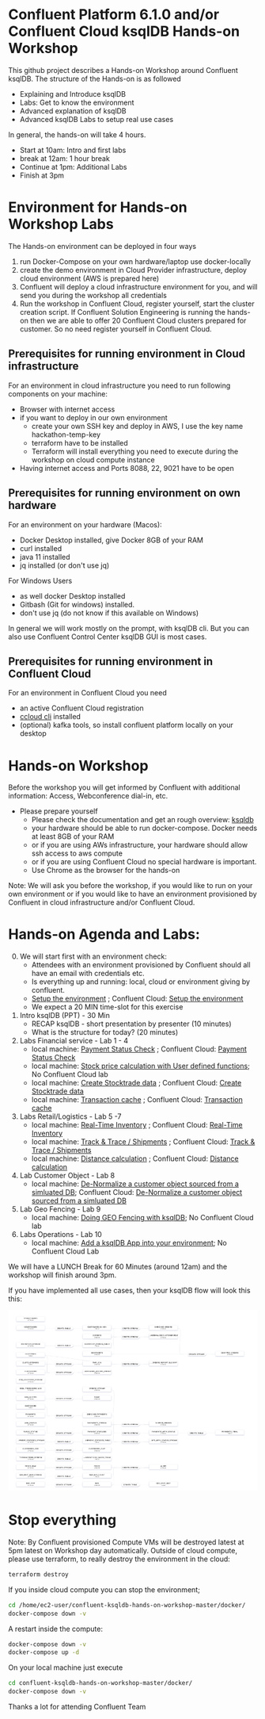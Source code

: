 # Confluent Platform 6.1.0 and/or Confluent Cloud ksqlDB Hands-on Workshop
This github project describes a Hands-on Workshop around Confluent ksqlDB. The structure of the Hands-on is as followed
  * Explaining and Introduce ksqlDB
  * Labs: Get to know the environment
  * Advanced explanation of ksqlDB
  * Advanced ksqlDB Labs to setup real use cases

In general, the hands-on will take 4 hours.

  * Start at 10am: Intro and first labs
  * break at 12am: 1 hour break
  * Continue at 1pm: Additional Labs
  * Finish at 3pm

# Environment for Hands-on Workshop Labs
The Hands-on environment can be deployed in four ways

  1. run Docker-Compose on your own hardware/laptop use docker-locally
  2. create the demo environment in Cloud Provider infrastructure, deploy cloud environment (AWS is prepared here)
  3. Confluent will deploy a cloud infrastructure environment for you, and will send you during the workshop all credentials
  4. Run the workshop in Confluent Cloud, register yourself, start the cluster creation script. If Confluent Solution Engineering is running the hands-on then we are able to offer 20 Confluent Cloud clusters prepared for customer. So no need register yourself in Confluent Cloud.

## Prerequisites for running environment in Cloud infrastructure
For an environment in cloud infrastructure you need to run following components on your machine:

  * Browser with internet access
  * if you want to deploy in our own environment
     * create your own SSH key and deploy in AWS, I use the key name hackathon-temp-key
     * terraform have to be installed
     * Terraform will install everything you need to execute during the workshop on cloud compute instance
  * Having internet access and Ports 8088, 22, 9021 have to be open

## Prerequisites for running environment on own hardware
For an environment on your hardware (Macos):
  * Docker Desktop installed, give Docker 8GB of your RAM
  * curl installed
  * java 11 installed
  * jq installed (or don't use jq)

For Windows Users
  * as well docker Desktop installed
  * Gitbash (Git for windows) installed.
  * don't use jq (do not know if this available on Windows)

In general we will work mostly on the prompt, with ksqlDB cli. But you can also use Confluent Control Center ksqlDB GUI is most cases.
## Prerequisites for running environment in Confluent Cloud
For an environment in Confluent Cloud you need
  * an active Confluent Cloud registration
  * [ccloud cli](https://docs.confluent.io/ccloud-cli/current/install.html) installed
  * (optional) kafka tools, so install confluent platform locally on your desktop
# Hands-on Workshop
Before the workshop you will get informed by Confluent with additional information: Access, Webconference dial-in, etc.

  * Please prepare yourself
     * Please check the documentation and get an rough overview: [ksqldb](https://www.confluent.io/product/ksql/)
     * your hardware should be able to run docker-compose. Docker needs at least 8GB of your RAM
     * or if you are using AWs infrastructure, your hardware should allow ssh access to aws compute
     * or if you are using Confluent Cloud no special hardware is important.
     * Use Chrome as the browser for the hands-on

Note:
We will ask you before the workshop, if you would like to run on your own environment or if you would like to have an environment provisioned by Confluent in cloud infrastructure and/or Confluent Cloud.

# Hands-on Agenda and Labs:
0. We will start first with an environment check:
    * Attendees with an environment provisioned by Confluent should all have an email with credentials etc.
    * Is everything up and running: local, cloud or environment giving by confluent.
    * [Setup the environment](labs/00_Setup-Env.md)  ; Confluent Cloud: [Setup the environment](labs/00_Setup-ccloud.md)
    * We expect a 20 MIN time-slot for this exercise
1. Intro ksqlDB (PPT) - 30 Min
    * RECAP ksqlDB - short presentation by presenter (10 minutes)
    * What is the structure for today? (20 minutes)
2. Labs Financial service - Lab 1 - 4
    * local machine: [Payment Status Check](labs/01_usecase_finserv_1.md)   ; Confluent Cloud: [Payment Status Check](labs/01_usecase_finserv_1-ccloud.md)
    * local machine: [Stock price calculation with User defined functions](labs/02_usecase_finserv_2.md); No Confluent Cloud lab
    * local machine: [Create Stocktrade data](labs/03_usecase_finserv_3.md) ; Confluent Cloud: [Create Stocktrade data](labs/03_usecase_finserv_3-ccloud.md)
    * local machine: [Transaction cache](/labs/04_usecase_finserv_4.md)     ; Confluent Cloud: [Transaction cache](/labs/04_usecase_finserv_4-ccloud.md)
3. Labs Retail/Logistics - Lab 5 -7
    * local machine: [Real-Time Inventory](labs/05_usecase_realtime_inventory.md) ; Confluent Cloud: [Real-Time Inventory](labs/05_usecase_realtime_inventory-ccloud.md)
    * local machine: [Track & Trace / Shipments](labs/06_usecase_track-and-trace.md)  ; Confluent Cloud: [Track & Trace / Shipments](labs/06_usecase_track-and-trace-ccloud.md)
    * local machine: [Distance calculation](labs/07_usecase_distance.md)  ; Confluent Cloud: [Distance calculation](labs/07_usecase_distance-ccloud.md)
4. Lab Customer Object - Lab 8
    * local machine: [De-Normalize a customer object sourced from a simluated DB](labs/08_customer_object.md); Confluent Cloud: [De-Normalize a customer object sourced from a simluated DB](labs/08_customer_object-ccloud.md)
5. Lab Geo Fencing - Lab 9
    * local machine: [Doing GEO Fencing with ksqlDB](labs/09_geofencing.md); No Confluent Cloud lab
6. Labs Operations - Lab 10
    * local machine: [Add a ksqlDB App into your environment](labs/10_ksqldb_operations.md); No Confluent Cloud Lab

We will have a LUNCH Break for 60 Minutes (around 12am) and the workshop will finish around 3pm.

If you have implemented all use cases, then your ksqlDB flow will look this this:

![all ksqlDB use cases as flow](labs/img/ksqldb_flow.png)

# Stop everything
Note: By Confluent provisioned Compute VMs will be destroyed latest at 5pm latest on Workshop day automatically. Outside of cloud compute, please use terraform, to really destroy the environment in the cloud:
```bash
terraform destroy
```
If you inside cloud compute you can stop the environment;
```bash
cd /home/ec2-user/confluent-ksqldb-hands-on-workshop-master/docker/
docker-compose down -v
```
A restart inside the compute:
```bash
docker-compose down -v
docker-compose up -d
```
On your local machine just execute
```bash
cd confluent-ksqldb-hands-on-workshop-master/docker/
docker-compose down -v
```

Thanks a lot for attending
Confluent Team
